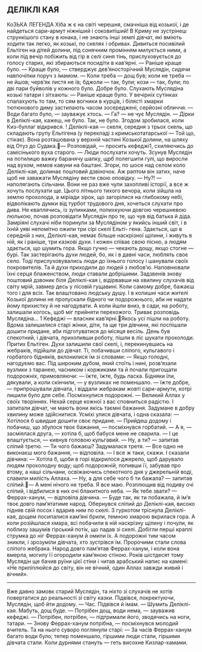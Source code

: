 ## ДЕЛІКЛІ КАЯ

КоЗЬКА ЛЕГЕНДА
Хіба ж є на світі черешня, смачніша від козької, і де найдеться сари-армут ніжніший і соковитіший!
В Криму не зустрінеш стрункішого стану в юнака, і не знають інші землі дівчат, які вміють ходити так легко, як козькі, по скелях і обривах.
Дивиться посивілий Ельтіген на дітей долини, під сонячним промінням милується ними, а коли під вечір побіжить від гір в селі синя тінь, прислуховується до голосу старих, які збираються посидіти в кав’ярні.
— Раніше краще було.
— Краще було, — стверджує дев’яносторічний Муслядін, сидячи навпочіпки поруч з імамом.
— Коли треба — дощ був; коли не треба — не йшов; черв’як листя не їв; бджоли — так, були; кози — так, були; по дві пари буйволів у кожного було. Добре було.
Слухають Муслядіна козькі татари і зітхають:
— Раніше краще було.
У вечірніх сутінках спалахують то там, то сям вогники в курців, і білясті хмарки тютюнового диму застилають часом зосереджені, серйозні обличчя.
— Води багато було, — зауважує хтось.
— Га? — не чує Муслядін. — Дірки в Деліклі-кая, кажеш, не було. Так, не було. Згодом зробилася, коли Киз-буллаг відкрився.
! Деліклі-кая — скеля, середня з трьох скель, що складають групу Ельтігена (у перекладі з кримськотатарської — Той що, стікає). Вона розташована у верхній частині Козької долини, на шляху від Отуз до Судака.— Розповідай, — просить кефеджі1, схиляючись до самісінького вуха старого. — Люди послухати хочуть.
Зсунув Муслядін на потилицю важку баранячу шапку, щрб полегшити гулі, що виросли над вухом, немов кавуни на баштані.
Згори, по шосе над селом коло Деліклі-кая, долинає поштовий дзвіночок. Аж раптом він затих, наче щоб не заважати Муслядіну вести свою оповідку.
— Ну?! — наполягають сільчани.
Вони не раз вже чули захопливі історії, а все ж хочуть послухати ще. Цього літнього тихого вечора, коли зійшла на землю прохолода, а міріади зірок, що загорілися на глибокому небі, відволікають думки від турбот трудового дня, хочеться слухати про дива.
Не кваплячись, із зупинками, попихкуючи довгою черешневою люлькою, почав розповідати Муслядін про те, що чув від батька й діда.
Замріяні слухачі ніби поринули за Муслядіном у якийсь інший світ, і в їхній уяві непомітно ожили три сірі скелі Ельті- гена. Здається, що в середній з них, Деліклі-кая, немає більше наскрізної щілини, і живуть в ній, як і раніше, три казкові духи. І кожен співає свою пісню, а людям здається, що шумить гора. Якщо гучно — чекають дощу, якщо стогне — бурі. Так застерігають духи людей, бо, як і в давні часи, люблять своє село. Тоді прислуховувались люди до їхнього голосу і шанували своїх покровителів. Та й духи приходили до людей з любов’ю. Наповнювали їхні серця блаженством, люди ставали добрішими.
Задзвенів знову поштовий дзвоник біля Деліклі-кая і, відірвавши на хвилину слухачів від світу мрій, завмер десь у лісовій гущавині.
Коли самому добре, бажаєш того і для всіх. Так влаштовано людську душу. І в колишні часи жителі Козької долини не пропускали бідного чи подорожнього, аби не надати йому прихистку й не нагодувати. А коли йшли вниз, в сади, на роботу, залишали когось, щоб міг прийняти перехожого.
Триває розповідь Муслядіна...
1 Кефеджі — власник кав’ярні.Якось усі пішли на роботу. Вдома залишилися старі жінки, діти, та ще три дівчини, які поспішали дошити придане, аби підготуватися до місяця весіль.
День був спекотний, і дівчата, прихопивши роботу, пішли в ліс шукати прохолоди. Притих Ельтіген. Духи залишили свої скелі, і, перекинувшись на жебраків, підійшли до дівчат.
Ті, побачивши сліпого, кульгавого і горбатого бідняків, вклонилися їм зі словами:
— Якщо голодні, нагодуємо вас.
Під широким дубом, який стоїть і нині, розв’язали вузлики з таранею, часником і коржиками та й почали пригощати подорожніх, примовляючи:
— їжте, їжте, будь ласка.
Бідняки їли, дякували, а коли скінчили, — у вузликах не поменшало.
— їжте добре, — припрошували дівчата, і віддали жебракам жовті сари-армути, котрі лишили було для себе.
Посміхнулися подорожні.
— Великий Аллах у своїх творіннях. Нехай серце кожної з вас сповниться радістю.
І запитали дівчат, чи мають вони якісь таємні бажання. Задумане в добру хвилину може здійснитися.
Усміхі улися дівчата, і одна сказала:
— Хотілося б швидше дошити своє придане.
— Прийдеш додому і побачиш, що збулося твоє бажання, — посміхнувся горбатий.
— А я, — засміялася друга, — хотіла б, щоб бабуся мене не сварила.
— І це влаштується, — кивнув головою кульгавий.
— Ну, а ти? — запитав сліпий третю. — Ти чого бажаєш?
Задумалася третя.
— Все одно не виконаєш мого бажання, — відповіла.
— І все ж таки, скажи.
І сказали дівчина:
— Хотіла б, щоби в горі відкрилося джерело, щоб дарувало людям прохолодну воду; щоб подорожній, попивши її, забував про втому, а наші сільчани, освіжаючись спекотного дня у джерельній воді, славили милість Аллаха.
— Ну, а для себе чого б ти бажала? — запитав сліпий.— А мені нічого не треба. Я все маю.
Розплющив від подиву очі сліпий, і відбилися в них очі блакитного неба.
— Як тебе звати?
— Феррах-ханум, — відповіла дівчина.
— Буде так, як ти побажала, й ім’я твоє довго пам’ятатиме народ.
Обернувся сліпий до Деліклі-кая, високо підняв свій посох і вдарив ним по скелі.
З гуркотом тріснула Деліклі-кая, дощем посипалися кам’яні брили, темною хмарою вкрилася гора. А коли розійшлася хмара, всі побачили в ній наскрізну щілину і почули, як поблизу зашумів гірський потік, що падав зі скелі.
Добігли перші краплі струмка до ніг Феррах-ханум й омили їх. А подорожні тим часом зникли, і зрозуміли дівчата, хто зустрівся їм.
Пророчими стали слова сліпого жебрака. Народ довго пам’ятав Феррах-ханум, і коли вона вмерла, могилу її огородили кам’яною стіною.
Років шістдесят тому Муслядін ще бачив руїни цієї стіни і читав арабський напис на камені: «Не приліплюйся до світу, він не вічний, один Аллах завжди живий і вічний».
* * *
Вже давно замовк старий Муслядін, та ніхто зі слухачів не хотів повертатися до реальності зі світу казки.
Підвівся, покректуючи, Муслядін, щоб йти додому.
— Час.
Підвівся й імам.
— Шумить Деліклі-кая. Мабуть, дощ буде.
— Потрібен дощ, води нема, — зауважив кефеджі.
— Потрібен, потрібен, — підтримали його, зводячись на ноги, татари.
— Знову Феррах-ханум потрібна, — посміхнувся молодий вчитель.
Та на нього суворо поглянули старі:
— За часів Феррах-ханум багато води було; тепер поменшало, гіршими люди стали, гіршими дівчата стали. Коли дурнями стануть — геть висохне Кизлар-хамами.
